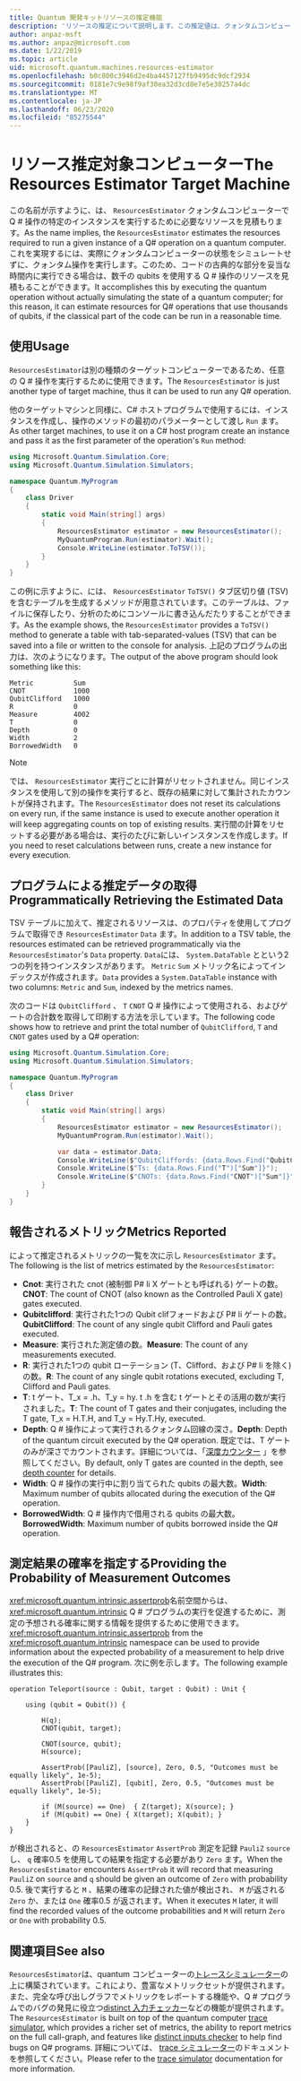 ```yaml
---
title: Quantum 開発キットリソースの推定機能
description: 'リソースの推定について説明します。この推定値は、クォンタムコンピューターで Q # 操作の特定のインスタンスを実行するために必要なリソースを見積もります。'
author: anpaz-msft
ms.author: anpaz@microsoft.com
ms.date: 1/22/2019
ms.topic: article
uid: microsoft.quantum.machines.resources-estimator
ms.openlocfilehash: b0c800c3946d2e4ba4457127fb9495dc9dcf2934
ms.sourcegitcommit: 0181e7c9e98f9af30ea32d3cd8e7e5e30257a4dc
ms.translationtype: MT
ms.contentlocale: ja-JP
ms.lasthandoff: 06/23/2020
ms.locfileid: "85275544"
---
```

# <a name="the-resources-estimator-target-machine"></a><span data-ttu-id="7eb7a-103">リソース推定対象コンピューター</span><span class="sxs-lookup"><span data-stu-id="7eb7a-103">The Resources Estimator Target Machine</span></span>

<span data-ttu-id="7eb7a-104">この名前が示すように、は、 `ResourcesEstimator` クォンタムコンピューターで Q # 操作の特定のインスタンスを実行するために必要なリソースを見積もります。</span><span class="sxs-lookup"><span data-stu-id="7eb7a-104">As the name implies, the `ResourcesEstimator` estimates the resources required to run a given instance of a Q# operation on a quantum computer.</span></span>
<span data-ttu-id="7eb7a-105">これを実現するには、実際にクォンタムコンピューターの状態をシミュレートせずに、クォンタム操作を実行します。このため、コードの古典的な部分を妥当な時間内に実行できる場合は、数千の qubits を使用する Q # 操作のリソースを見積もることができます。</span><span class="sxs-lookup"><span data-stu-id="7eb7a-105">It accomplishes this by executing the quantum operation without actually simulating the state of a quantum computer; for this reason, it can estimate resources for Q# operations that use thousands of qubits, if the classical part of the code can be run in a reasonable time.</span></span>

## <a name="usage"></a><span data-ttu-id="7eb7a-106">使用</span><span class="sxs-lookup"><span data-stu-id="7eb7a-106">Usage</span></span>

<span data-ttu-id="7eb7a-107">`ResourcesEstimator`は別の種類のターゲットコンピューターであるため、任意の Q # 操作を実行するために使用できます。</span><span class="sxs-lookup"><span data-stu-id="7eb7a-107">The `ResourcesEstimator` is just another type of target machine, thus it can be used to run any Q# operation.</span></span> 

<span data-ttu-id="7eb7a-108">他のターゲットマシンと同様に、C# ホストプログラムで使用するには、インスタンスを作成し、操作のメソッドの最初のパラメーターとして渡し `Run` ます。</span><span class="sxs-lookup"><span data-stu-id="7eb7a-108">As other target machines, to use it on a C# host program create an instance and pass it as the first parameter of the operation's `Run` method:</span></span>

```csharp
using Microsoft.Quantum.Simulation.Core;
using Microsoft.Quantum.Simulation.Simulators;

namespace Quantum.MyProgram
{
    class Driver
    {
        static void Main(string[] args)
        {
            ResourcesEstimator estimator = new ResourcesEstimator();
            MyQuantumProgram.Run(estimator).Wait();
            Console.WriteLine(estimator.ToTSV());
        }
    }
}
```

<span data-ttu-id="7eb7a-109">この例に示すように、には、 `ResourcesEstimator` `ToTSV()` タブ区切り値 (TSV) を含むテーブルを生成するメソッドが用意されています。このテーブルは、ファイルに保存したり、分析のためにコンソールに書き込んだたりすることができます。</span><span class="sxs-lookup"><span data-stu-id="7eb7a-109">As the example shows, the `ResourcesEstimator` provides a `ToTSV()` method to generate a table with tab-separated-values (TSV) that can be saved into a file or written to the console for analysis.</span></span> <span data-ttu-id="7eb7a-110">上記のプログラムの出力は、次のようになります。</span><span class="sxs-lookup"><span data-stu-id="7eb7a-110">The output of the above program should look something like this:</span></span>

```Output
Metric          Sum
CNOT            1000
QubitClifford   1000
R               0
Measure         4002
T               0
Depth           0
Width           2
BorrowedWidth   0
```

> [!NOTE]
> <span data-ttu-id="7eb7a-111">では、 `ResourcesEstimator` 実行ごとに計算がリセットされません。同じインスタンスを使用して別の操作を実行すると、既存の結果に対して集計されたカウントが保持されます。</span><span class="sxs-lookup"><span data-stu-id="7eb7a-111">The `ResourcesEstimator` does not reset its calculations on every run, if the same instance is used to execute another operation it will keep aggregating counts on top of existing results.</span></span>
> <span data-ttu-id="7eb7a-112">実行間の計算をリセットする必要がある場合は、実行のたびに新しいインスタンスを作成します。</span><span class="sxs-lookup"><span data-stu-id="7eb7a-112">If you need to reset calculations between runs, create a new instance for every execution.</span></span>


## <a name="programmatically-retrieving-the-estimated-data"></a><span data-ttu-id="7eb7a-113">プログラムによる推定データの取得</span><span class="sxs-lookup"><span data-stu-id="7eb7a-113">Programmatically Retrieving the Estimated Data</span></span>

<span data-ttu-id="7eb7a-114">TSV テーブルに加えて、推定されるリソースは、のプロパティを使用してプログラムで取得でき `ResourcesEstimator` `Data` ます。</span><span class="sxs-lookup"><span data-stu-id="7eb7a-114">In addition to a TSV table, the resources estimated can be retrieved programmatically via the `ResourcesEstimator`'s `Data` property.</span></span> <span data-ttu-id="7eb7a-115">`Data`には、 `System.DataTable` とという2つの列を持つインスタンスがあります。 `Metric` `Sum` メトリック名によってインデックスが作成されます。</span><span class="sxs-lookup"><span data-stu-id="7eb7a-115">`Data` provides a `System.DataTable` instance with two columns: `Metric` and `Sum`, indexed by the metrics names.</span></span>

<span data-ttu-id="7eb7a-116">次のコードは `QubitClifford` 、 `T` `CNOT` Q # 操作によって使用される、およびゲートの合計数を取得して印刷する方法を示しています。</span><span class="sxs-lookup"><span data-stu-id="7eb7a-116">The following code shows how to retrieve and print the total number of `QubitClifford`, `T` and `CNOT` gates used by a Q# operation:</span></span>

```csharp
using Microsoft.Quantum.Simulation.Core;
using Microsoft.Quantum.Simulation.Simulators;

namespace Quantum.MyProgram
{
    class Driver
    {
        static void Main(string[] args)
        {
            ResourcesEstimator estimator = new ResourcesEstimator();
            MyQuantumProgram.Run(estimator).Wait();

            var data = estimator.Data;
            Console.WriteLine($"QubitCliffords: {data.Rows.Find("QubitClifford")["Sum"]}");
            Console.WriteLine($"Ts: {data.Rows.Find("T")["Sum"]}");
            Console.WriteLine($"CNOTs: {data.Rows.Find("CNOT")["Sum"]}");
        }
    }
}
```

## <a name="metrics-reported"></a><span data-ttu-id="7eb7a-117">報告されるメトリック</span><span class="sxs-lookup"><span data-stu-id="7eb7a-117">Metrics Reported</span></span>

<span data-ttu-id="7eb7a-118">によって推定されるメトリックの一覧を次に示し `ResourcesEstimator` ます。</span><span class="sxs-lookup"><span data-stu-id="7eb7a-118">The following is the list of metrics estimated by the `ResourcesEstimator`:</span></span>

* <span data-ttu-id="7eb7a-119">__Cnot__: 実行された cnot (被制御 P# li X ゲートとも呼ばれる) ゲートの数。</span><span class="sxs-lookup"><span data-stu-id="7eb7a-119">__CNOT__: The count of CNOT (also known as the Controlled Pauli X gate) gates executed.</span></span>
* <span data-ttu-id="7eb7a-120">__Qubitclifford__: 実行された1つの Qubit clifフォードおよび P# li ゲートの数。</span><span class="sxs-lookup"><span data-stu-id="7eb7a-120">__QubitClifford__: The count of any single qubit Clifford and Pauli gates executed.</span></span>
* <span data-ttu-id="7eb7a-121">__Measure__: 実行された測定値の数。</span><span class="sxs-lookup"><span data-stu-id="7eb7a-121">__Measure__:  The count of any measurements executed.</span></span>
* <span data-ttu-id="7eb7a-122">__R__: 実行された1つの qubit ローテーション (T、Clifford、および P# li を除く) の数。</span><span class="sxs-lookup"><span data-stu-id="7eb7a-122">__R__: The count of any single qubit rotations executed, excluding T, Clifford and Pauli gates.</span></span>
* <span data-ttu-id="7eb7a-123">__T__: t ゲート、T_x = .h、T_y = hy. t .h を含む t ゲートとその活用の数が実行されました。</span><span class="sxs-lookup"><span data-stu-id="7eb7a-123">__T__: The count of T gates and their conjugates, including the T gate, T_x = H.T.H, and T_y = Hy.T.Hy, executed.</span></span>
* <span data-ttu-id="7eb7a-124">__Depth__: Q # 操作によって実行されるクォンタム回線の深さ。</span><span class="sxs-lookup"><span data-stu-id="7eb7a-124">__Depth__: Depth of the quantum circuit executed by the Q# operation.</span></span> <span data-ttu-id="7eb7a-125">既定では、T ゲートのみが深さでカウントされます。詳細については、「[深度カウンター](xref:microsoft.quantum.machines.qc-trace-simulator.depth-counter) 」を参照してください。</span><span class="sxs-lookup"><span data-stu-id="7eb7a-125">By default, only T gates are counted in the depth, see [depth counter](xref:microsoft.quantum.machines.qc-trace-simulator.depth-counter) for details.</span></span>
* <span data-ttu-id="7eb7a-126">__Width__: Q # 操作の実行中に割り当てられた qubits の最大数。</span><span class="sxs-lookup"><span data-stu-id="7eb7a-126">__Width__: Maximum number of qubits allocated during the execution of the Q# operation.</span></span>
* <span data-ttu-id="7eb7a-127">__BorrowedWidth__: Q # 操作内で借用される qubits の最大数。</span><span class="sxs-lookup"><span data-stu-id="7eb7a-127">__BorrowedWidth__: Maximum number of qubits borrowed inside the Q# operation.</span></span>


## <a name="providing-the-probability-of-measurement-outcomes"></a><span data-ttu-id="7eb7a-128">測定結果の確率を指定する</span><span class="sxs-lookup"><span data-stu-id="7eb7a-128">Providing the Probability of Measurement Outcomes</span></span>

<span data-ttu-id="7eb7a-129"><xref:microsoft.quantum.intrinsic.assertprob>名前空間からは、 <xref:microsoft.quantum.intrinsic> Q # プログラムの実行を促進するために、測定の予想される確率に関する情報を提供するために使用できます。</span><span class="sxs-lookup"><span data-stu-id="7eb7a-129"><xref:microsoft.quantum.intrinsic.assertprob> from the <xref:microsoft.quantum.intrinsic> namespace can be used to provide information about the expected probability of a measurement to help drive the execution of the Q# program.</span></span> <span data-ttu-id="7eb7a-130">次に例を示します。</span><span class="sxs-lookup"><span data-stu-id="7eb7a-130">The following example illustrates this:</span></span>

```qsharp
operation Teleport(source : Qubit, target : Qubit) : Unit {

    using (qubit = Qubit()) {

        H(q);
        CNOT(qubit, target);

        CNOT(source, qubit);
        H(source);

        AssertProb([PauliZ], [source], Zero, 0.5, "Outcomes must be equally likely", 1e-5);
        AssertProb([PauliZ], [qubit], Zero, 0.5, "Outcomes must be equally likely", 1e-5);

        if (M(source) == One)  { Z(target); X(source); }
        if (M(qubit) == One) { X(target); X(qubit); }
    }
}
```

<span data-ttu-id="7eb7a-131">が検出されると、の `ResourcesEstimator` `AssertProb` 測定を記録 `PauliZ` `source` し、 `q` 確率0.5 を使用しての結果を指定する必要があり `Zero` ます。</span><span class="sxs-lookup"><span data-stu-id="7eb7a-131">When the `ResourcesEstimator` encounters `AssertProb` it will record that measuring `PauliZ` on `source` and `q` should be given an outcome of `Zero` with probability 0.5.</span></span> <span data-ttu-id="7eb7a-132">後で実行すると `M` 、結果の確率の記録された値が検出され、 `M` が返される `Zero` か、または `One` 確率0.5 が返されます。</span><span class="sxs-lookup"><span data-stu-id="7eb7a-132">When it executes `M` later, it will find the recorded values of the outcome probabilities and `M` will return `Zero` or `One` with probability 0.5.</span></span>


## <a name="see-also"></a><span data-ttu-id="7eb7a-133">関連項目</span><span class="sxs-lookup"><span data-stu-id="7eb7a-133">See also</span></span>

<span data-ttu-id="7eb7a-134">`ResourcesEstimator`は、quantum コンピューターの[トレースシミュレーター](xref:microsoft.quantum.machines.qc-trace-simulator.intro)の上に構築されています。これにより、豊富なメトリックセットが提供されます。また、完全な呼び出しグラフでメトリックをレポートする機能や、Q # プログラムでのバグの発見に役立つ[distinct 入力チェッカー](xref:microsoft.quantum.machines.qc-trace-simulator.distinct-inputs)などの機能が提供されます。</span><span class="sxs-lookup"><span data-stu-id="7eb7a-134">The `ResourcesEstimator` is built on top of the quantum computer [trace simulator](xref:microsoft.quantum.machines.qc-trace-simulator.intro), which provides a richer set of metrics, the ability to report metrics on the full call-graph, and features like [distinct inputs checker](xref:microsoft.quantum.machines.qc-trace-simulator.distinct-inputs) to help find bugs on Q# programs.</span></span> <span data-ttu-id="7eb7a-135">詳細については、 [trace シミュレーター](xref:microsoft.quantum.machines.qc-trace-simulator.intro)のドキュメントを参照してください。</span><span class="sxs-lookup"><span data-stu-id="7eb7a-135">Please refer to the [trace simulator](xref:microsoft.quantum.machines.qc-trace-simulator.intro) documentation for more information.</span></span>


